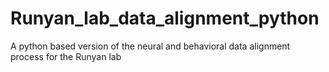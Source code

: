 # Runyan_lab_data_alignment_python
A python based version of the neural and behavioral data alignment process for the Runyan lab
